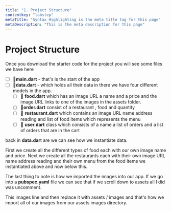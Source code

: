 ```yaml
---
title: "1. Project Structure"
contentkey: "labstep"
metaTitle: "Syntax Highlighting is the meta title tag for this page"
metaDescription: "This is the meta description for this page"
---
```


# Project Structure

Once you download the starter code for the project you will see some files
we have here

- [ ]  📄**main.dart** - that's is the start of the app
- [ ]  📄**data.dart** - which holds all their data in there
we have four different models in the app.
    - [ ]  📄 **food.dart** which has an image URL a name and a price and the image URL links to one of the images in the assets folder.
    - [ ]  📄**order.dart** consist of a restaurant , food and quantity
    - [ ]  📄 **restaurant.dart**  which contains an image URL name address reading and list of food
    items which represents the menu
    - [ ]  📄 **user.dart** class which consists of a name a list of orders and a list of orders that are in the cart

back in **data.dar**t  are we can see how we instantiate data.

First we create all the different types of food each with our own image name and price.
Next we create all the restaurants each with their own image URL name address reading and their own menu from the food items we instantiated above and now below this.

The last thing to note is how we imported the images into our app. If we go into a **pubspec.yaml** file we can see that if we scroll down to assets all I did was uncomment.

This images line and then replace it with assets / images and that's how we import all of our images from our assets images directory.
